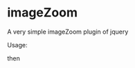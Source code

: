 # imageZoom
A very simple imageZoom plugin of jquery 

Usage:
<link rel="stylesheet" type="text/css" href="../jquery.zoom.mic.css" />
<script src="../jquery.zoom.mic.js"></script>
<script src="../jquery.zoom.mic.js"></script>

then 
<script>
miczoom(); // or miczoom('containerid','imagesSelector');
</script>
